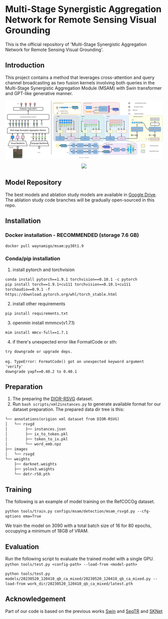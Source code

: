 
Multi-Stage Synergistic Aggregation Network for Remote Sensing Visual Grounding
========
This is the official repository of 'Multi-Stage Synergistic Aggregation Network for Remote Sensing Visual Grounding'. 

## Introduction
This project contains a method that leverages cross-attention and query channel broadcasting as two fusion kernels involving both queries in the Multi-Stage Synergistic Aggregation Module (MSAM) with Swin transformer and GPT-like generative manner.
<p align="center">
  <img src="./docs/framework.drawio.svg" />
</p>
<p align="center">
  <img src="./docs/heatmap.drawio.svg" />
</p>



## Model Repository

The best models and ablation study models are available in [Google Drive](https://drive.google.com/drive/folders/1_YwhNNxjfhMg3ikMhjyDhi1sLUPKASWm?usp=share_link). The ablation study code branches will be gradually open-sourced in this repo.


## Installation
### Docker installation - RECOMMENDED (storage 7.6 GB)
```
docker pull waynamigo/msam:py38t1.9
```
### Conda/pip installation
1. install pytorch and torchvision
```
conda install pytorch==1.9.1 torchvision==0.10.1 -c pytorch
pip install torch==1.9.1+cu111 torchvision==0.10.1+cu111 torchaudio==0.9.1 -f https://download.pytorch.org/whl/torch_stable.html
```
2. install other requirements
```
pip install requirements.txt
```
3. openmin install mmmcv(v1.7.1)
```
mim install mmcv-full==1.7.1
```
4. if there's unexpected error like FormatCode or sth:
```
try downgrade or upgrade deps.

eg. TypeError: FormatCode() got an unexpected keyword argument 'verify'
downgrade yapf==0.40.2 to 0.40.1
```
## Preparation
1. The preparing the [DIOR-RSVG](https://github.com/ZhanYang-nwpu/RSVG-pytorch/tree/main/DIOR_RSVG) dataset. 
2. Run `bash scripts/xml2instances.py` to generate available format for our dataset preparation. The prepared data dir tree is this:
```
└── annotations(origion xml dataset from DIOR-RSVG)
│   └── rsvgd
│        ├── instances.json
│        ├── ix_to_token.pkl
│        ├── token_to_ix.pkl
│        └── word_emb.npz
├── images
│   └── rsvgd
└── weights
    ├── darknet.weights
    ├── yolov3.weights
    └── detr-r50.pth
```
## Training

The following is an example of model training on the RefCOCOg dataset.
```
python tools/train.py configs/msam/detection/msam_rsvgd.py --cfg-options ema=True
```
We train the model on 3090 with a total batch size of 16 for 80 epochs, occupying a minimum of 18GB of VRAM.
## Evaluation
Run the following script to evaluate the trained model with a single GPU.
`python tools/test.py <config-path> --load-from <model-path>`
```
python tools/test.py models/20230520_120410_qb_ca_mixed/20230520_120410_qb_ca_mixed.py --load-from work_dir/20230520_120410_qb_ca_mixed/latest.pth 
```

## Acknowledgement
Part of our code is based on the previous works [Swin](https://github.com/microsoft/Swin-Transformer) 
and [SeqTR](https://github.com/seanzhuh/SeqTR)
and [SKNet](https://github.com/implus/SKNet)
